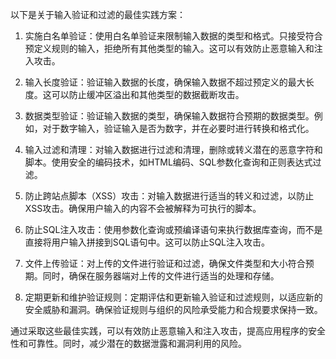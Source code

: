 以下是关于输入验证和过滤的最佳实践方案：

1. 实施白名单验证：使用白名单验证来限制输入数据的类型和格式。只接受符合预定义规则的输入，拒绝所有其他类型的输入。这可以有效防止恶意输入和注入攻击。

2. 输入长度验证：验证输入数据的长度，确保输入数据不超过预定义的最大长度。这可以防止缓冲区溢出和其他类型的数据截断攻击。

3. 数据类型验证：验证输入数据的类型，确保输入数据符合预期的数据类型。例如，对于数字输入，验证输入是否为数字，并在必要时进行转换和格式化。

4. 输入过滤和清理：对输入数据进行过滤和清理，删除或转义潜在的恶意字符和脚本。使用安全的编码技术，如HTML编码、SQL参数化查询和正则表达式过滤。

5. 防止跨站点脚本（XSS）攻击：对输入数据进行适当的转义和过滤，以防止XSS攻击。确保用户输入的内容不会被解释为可执行的脚本。

6. 防止SQL注入攻击：使用参数化查询或预编译语句来执行数据库查询，而不是直接将用户输入拼接到SQL语句中。这可以防止SQL注入攻击。

7. 文件上传验证：对上传的文件进行验证和过滤，确保文件类型和大小符合预期。同时，确保在服务器端对上传的文件进行适当的处理和存储。

8. 定期更新和维护验证规则：定期评估和更新输入验证和过滤规则，以适应新的安全威胁和漏洞。确保验证规则与组织的风险承受能力和合规要求保持一致。

通过采取这些最佳实践，可以有效防止恶意输入和注入攻击，提高应用程序的安全性和可靠性。同时，减少潜在的数据泄露和漏洞利用的风险。